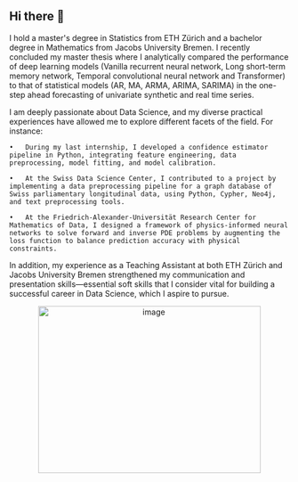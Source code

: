 ## Hi there 👋

I hold a master's degree in Statistics from ETH Zürich and a bachelor degree in Mathematics from Jacobs University Bremen. I recently concluded my master thesis where I analytically compared the performance of deep learning models (Vanilla recurrent neural network, Long short-term memory network, Temporal convolutional neural network and Transformer) to that of statistical models (AR, MA, ARMA, ARIMA, SARIMA) in the one-step ahead forecasting of univariate synthetic and real time series. 

I am deeply passionate about Data Science, and my diverse practical experiences have allowed me to explore different facets of the field. For instance:

	•	During my last internship, I developed a confidence estimator pipeline in Python, integrating feature engineering, data preprocessing, model fitting, and model calibration.
 
	•	At the Swiss Data Science Center, I contributed to a project by implementing a data preprocessing pipeline for a graph database of Swiss parliamentary longitudinal data, using Python, Cypher, Neo4j, and text preprocessing tools.
 
	•	At the Friedrich-Alexander-Universität Research Center for Mathematics of Data, I designed a framework of physics-informed neural networks to solve forward and inverse PDE problems by augmenting the loss function to balance prediction accuracy with physical constraints.

In addition, my experience as a Teaching Assistant at both ETH Zürich and Jacobs University Bremen strengthened my communication and presentation skills—essential soft skills that I consider vital for building a successful career in Data Science, which I aspire to pursue.

<p align="center">
  <img width="400" height="300" alt="image" src="https://github.com/user-attachments/assets/6409c05c-0506-48fa-83d4-fdb0f5348106" />
</p>



